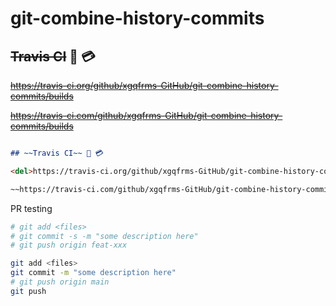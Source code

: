 # git-combine-history-commits


## ~~Travis CI~~ 💩 💳 


<del>https://travis-ci.org/github/xgqfrms-GitHub/git-combine-history-commits/builds</del>

~~https://travis-ci.com/github/xgqfrms-GitHub/git-combine-history-commits/builds~~


```md

## ~~Travis CI~~ 💩 💳 

<del>https://travis-ci.org/github/xgqfrms-GitHub/git-combine-history-commits/builds</del>

~~https://travis-ci.com/github/xgqfrms-GitHub/git-combine-history-commits/builds~~

```

PR testing

```sh
# git add <files>
# git commit -s -m "some description here"
# git push origin feat-xxx

```

```sh
git add <files>
git commit -m "some description here"
# git push origin main
git push

```